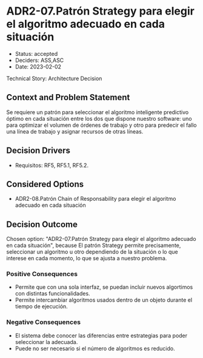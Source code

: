 # ADR2-07.Patrón Strategy para elegir el algoritmo adecuado en cada situación

* Status: accepted
* Deciders: ASS,ASC
* Date: 2023-02-02

Technical Story: Architecture Decision

## Context and Problem Statement

Se requiere un patrón para seleccionar el algoritmo inteligente predictivo óptimo en cada situación entre los dos que dispone nuestro software: uno para optimizar el volumen de órdenes de trabajo y otro para predecir el fallo una línea de trabajo y asignar recursos de otras líneas.

## Decision Drivers

* Requisitos: RF5, RF5.1, RF5.2.

## Considered Options

* ADR2-08.Patrón Chain of Responsability para elegir el algoritmo adecuado en cada situación

## Decision Outcome

Chosen option: "ADR2-07.Patrón Strategy para elegir el algoritmo adecuado en cada situación", because El patrón Strategy permite precisamente, seleccionar un algoritmo u otro dependiendo de la situación o lo que interese en cada momento, lo que se ajusta a nuestro problema.

### Positive Consequences

* Permite que con una sola interfaz, se puedan incluir nuevos algortimos con distintas funcionalidades.
* Permite intercambiar algoritmos usados dentro de un objeto durante el tiempo de ejecución.

### Negative Consequences

* El sistema debe conocer las diferencias entre estrategias para poder seleccionar la adecuada.
* Puede no ser necesario si el número de algoritmos es reducido.
